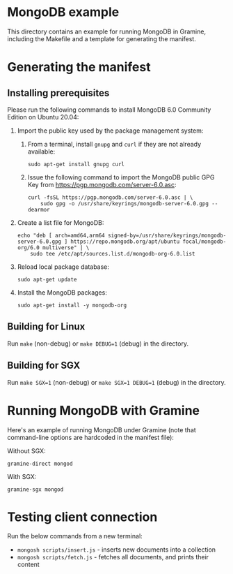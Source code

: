 # MongoDB example

This directory contains an example for running MongoDB in Gramine, including the
Makefile and a template for generating the manifest.

# Generating the manifest

## Installing prerequisites

Please run the following commands to install MongoDB 6.0 Community Edition on Ubuntu 20.04:

1. Import the public key used by the package management system:

    1. From a terminal, install `gnupg` and `curl` if they are not already available:
       ```
       sudo apt-get install gnupg curl
       ```

    2. Issue the following command to import the MongoDB public GPG Key from
       https://pgp.mongodb.com/server-6.0.asc:
       ```
       curl -fsSL https://pgp.mongodb.com/server-6.0.asc | \
           sudo gpg -o /usr/share/keyrings/mongodb-server-6.0.gpg --dearmor
        ```

2. Create a list file for MongoDB:
   ```
   echo "deb [ arch=amd64,arm64 signed-by=/usr/share/keyrings/mongodb-server-6.0.gpg ] https://repo.mongodb.org/apt/ubuntu focal/mongodb-org/6.0 multiverse" | \
       sudo tee /etc/apt/sources.list.d/mongodb-org-6.0.list
   ```

3. Reload local package database:
   ```
   sudo apt-get update
   ```

4. Install the MongoDB packages:
   ```
   sudo apt-get install -y mongodb-org
   ```

## Building for Linux

Run `make` (non-debug) or `make DEBUG=1` (debug) in the directory.

## Building for SGX

Run `make SGX=1` (non-debug) or `make SGX=1 DEBUG=1` (debug) in the directory.

# Running MongoDB with Gramine

Here's an example of running MongoDB under Gramine (note that command-line options are hardcoded in
the manifest file):

Without SGX:
```
gramine-direct mongod
```

With SGX:
```
gramine-sgx mongod
```

# Testing client connection

Run the below commands from a new terminal:

- `mongosh scripts/insert.js` - inserts new documents into a collection
- `mongosh scripts/fetch.js` - fetches all documents, and prints their content
